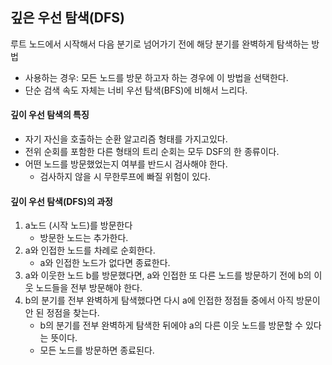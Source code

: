 ## 깊은 우선 탐색(DFS)

루트 노드에서 시작해서 다음 분기로 넘어가기 전에 해당 분기를 완벽하게 탐색하는 방법

- 사용하는 경우: 모든 노드를 방문 하고자 하는 경우에 이 방법을 선택한다.
- 단순 검색 속도 자체는 너비 우선 탐색(BFS)에 비해서 느리다.

#### 깊이 우선 탐색의 특징

- 자기 자신을 호출하는 순환 알고리즘 형태를 가지고있다.
- 전위 순회를 포함한 다른 형태의 트리 순회는 모두 DSF의 한 종류이다.
- 어떤 노드를 방문했었는지 여부를 반드시 검사해야 한다.
    - 검사하지 않을 시 무한루프에 빠질 위험이 있다.

#### 깊이 우선 탐색(DFS)의 과정

1. a노드 (시작 노드)를 방문한다
    - 방문한 노드는 추가한다.
2. a와 인접한 노드를 차례로 순회한다.
    - a와 인접한 노드가 없다면 종료한다.
3. a와 이웃한 노드 b를 방문했다면, a와 인접한 또 다른 노드를 방문하기 전에 b의 이웃 노드들을 전부 방문해야 한다.
4. b의 분기를 전부 완벽하게 탐색했다면 다시 a에 인접한 정점들 중에서 아직 방문이 안 된 정점을 찾는다.
    - b의 분기를 전부 완벽하게 탐색한 뒤에야 a의 다른 이웃 노드를 방문할 수 있다는 뜻이다.
    - 모든 노드를 방문하면 종료된다.